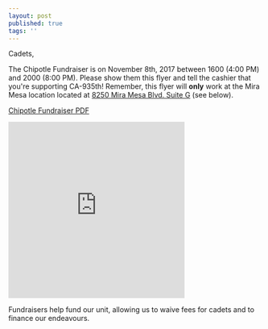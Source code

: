 ```yaml
---
layout: post
published: true
tags: ''
---
```


Cadets,

The Chipotle Fundraiser is on November 8th, 2017 between 1600 (4:00 PM) and 2000 (8:00 PM). Please show them this flyer and tell the cashier that you're supporting CA-935th! Remember, this flyer will **only** work at the Mira Mesa location located at <a href="https://www.google.com/maps/place/Chipotle+Mexican+Grill/@32.9138197,-117.1480411,17z/data=!3m2!4b1!5s0x80dbf8edb2e91e79:0x7edf0a3a4f65cdc5!4m5!3m4!1s0x80dbf8ec42a5704d:0x979224edc25efb8!8m2!3d32.9138197!4d-117.1458524" target="_blank"> 8250 Mira Mesa Blvd. Suite G</a> (see below).

<a href="https://drive.google.com/file/d/0B9VEM479hHuuREp0T0NHc3RvVUE/view?usp=sharing" target="_blank"> Chipotle Fundraiser PDF</a>

<iframe src="https://www.google.com/maps/embed?pb=!1m18!1m12!1m3!1d3349.407901744742!2d-117.14804108428682!3d32.91381968093088!2m3!1f0!2f0!3f0!3m2!1i1024!2i768!4f13.1!3m3!1m2!1s0x80dbf8ec42a5704d%3A0x979224edc25efb8!2sChipotle+Mexican+Grill!5e0!3m2!1sen!2sus!4v1505869072952" width="350" height="350" frameborder="0" style="border:0" allowfullscreen></iframe>

Fundraisers help fund our unit, allowing us to waive fees for cadets and to finance our endeavours.
